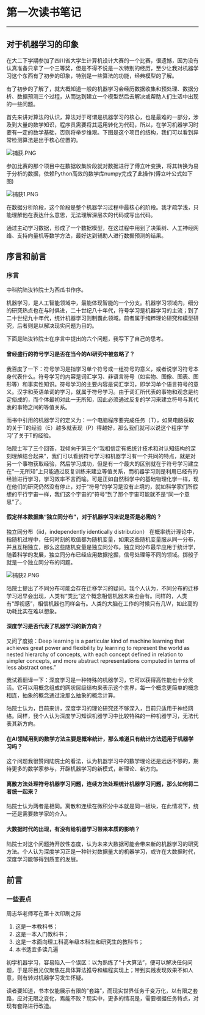 # 第一次读书笔记 #
---
## 对于机器学习的印象 ##
在大二下学期参加了四川省大学生计算机设计大赛的一个比赛，很遗憾，因为没有认真准备只拿了一个三等奖，但是不得不说是一次特别的经历，至少让我对机器学习这个东西有了初步的印象，特别是一些算法的功能，经典模型的了解。

有了初步的了解了，就大概知道一般的机器学习会经历数据收集和预处理、数据分析、数据预测三个过程，从而达到建立一个模型然后去解决或帮助人们生活中出现的一些问题。

首先来讲对算法的认识，算法对于可谓是机器学习的核心，也是最难的一部分，涉及到大量的数学知识，程序员需要将其运用转化为代码，所以，在学习机器学习时要有一定的数学基础，否则将举步维艰。下图是这个项目的结构，我们可以看到异常检测算法是出于核心位置的。

![捕获.PNG](https://github.com/Desir10101000Dj/--/blob/master/image/%E6%8D%95%E8%8E%B7.PNG?raw=true)

参加比赛的那个项目中在数据收集阶段就对数据进行了傅立叶变换，将其转换为易于分析的数据，依赖Python高效的数学库numpy完成了此操作(傅立叶公式如下图)

![捕获1.PNG](https://github.com/Desir10101000Dj/--/blob/master/image/%E6%8D%95%E8%8E%B71.PNG?raw=true)

在数据分析阶段，这个阶段是整个机器学习过程中最核心的阶段。我才疏学浅，只能理解他在表达什么意思，无法理解深层次的代码或写出代码。

通过主动学习数据，形成了一个数据模型，在这过程中用到了决策树、人工神经网络、支持向量机等数学方法，最好达到辅助人进行数据预测的结果。

## 序言和前言 ##
### 序言 ###
中科院陆汝钤院士为西瓜书作序。

机器学习，是人工智能领域中，最能体现智能的一个分支。机器学习领域内，细分的研究热点也在与时俱进，二十世纪八十年代，符号学习是机器学习的主流；到了二十世纪九十年代，统计机器学习则制霸此领域。前者属于纯粹理论研究和模型研究，后者则是以解决现实问题为目的。

下面是陆汝钤院士在序言中提出的六个问题，我写下了自己的思考。
#### 曾经盛行的符号学习是否在当今的AI研究中被忽略了？ ####
我百度了一下：符号学习是指学习单个符号或一组符号的意义，或者说学习符号本身代表什么。符号学习的内容是词汇学习、非语言符号（如实物、图像、图表、图形等）和事实性知识。符号学习的主要内容是词汇学习，即学习单个语言符号的意义。汉字和英语单词的学习，就属于符号学习。由于词汇所代表的事物和观念是约定俗成的，而个体最初对此一无所知，因此必须通过反复的学习来建立符号与其代表的事物之间的等值关系。

而书中引用的机器学习的定义为：一个电脑程序要完成任务（T），如果电脑获取的关于T的经验（E）越多就表现（P）得越好，那么我们就可以说这个程序‘学习’了关于T的经验。

陆院士写了三个回答，我倾向于第三个“我相信定有把统计技术和对认知结构的深刻理解结合起来”，我们可以看到符号学习和机器学习有一个共同的特点，就是对另一个事物获取经验，然后学习成功，但是有一个最大的区别就在于符号学习建立在“一无所知”上只能通过反复训练来建立等值关系，而机器学习则是利用已经有的经验进行学习，学习效率不言而喻。可是正如自然科学中的基础物理化学一样，现在他们的研究仍然没有停止，对于“符号”的学习是没有止境的，就如科学家们所假想的平行宇宙一样，我们这个宇宙的“符号”到了那个宇宙可能就不是“同一个意思”了。

#### 假定样本数据集“独立同分布”，对于机器学习来说是否是必需的？ ####
独立同分布（iid，independently identically distribution） 在概率统计理论中，指随机过程中，任何时刻的取值都为随机变量，如果这些随机变量服从同一分布，并且互相独立，那么这些随机变量是独立同分布。独立同分布最早应用于统计学，随着科学的发展，独立同分布已经应用数据挖掘，信号处理等不同的领域。掷骰子就是一个独立同分布的问题。

![捕获2.PNG](https://github.com/Desir10101000Dj/--/blob/master/image/%E6%8D%95%E8%8E%B72.PNG?raw=true)

陆院士提出了不同分布可能会存在迁移学习的疑问。我个人认为，不同分布的迁移学习迟早会出现，人类有“类比”这个概念相信机器未来也会有。同样的，人类有“即视感”，相信机器也同样会有。人类的大脑在工作的时候只有几W，如此高的功耗比实在难以想象。

#### 深度学习是否代表了机器学习的新方向？ ####
又问了度娘：Deep learning is a particular kind of machine learning that achieves great power and flexibility by learning to represent the world as nested hierarchy of concepts, with each concept defined in relation to simpler concepts, and more abstract representations computed in terms of less abstract ones.”

我试着翻译一下：深度学习是一种特殊的机器学习，它可以获得高性能也十分灵活。它可以用概念组成的网状层级结构来表示这个世界，每一个概念更简单的概念相连，抽象的概念通过没那么抽象的概念计算。

陆院士认为，目前来讲，深度学习的理论研究还不够深入，目前只适用于神经网络。同样，我个人认为深度学习知识机器学习中比较特殊的一种机器学习，无法代表其新方向。

#### 在AI领域用到的数学方法主要是概率统计，那么难道只有统计方法适用于机器学习吗？ ####
这个问题我很赞同陆院士的看法，认为机器学习中的数学理论还是远远不够的，期待更多的数学家参与，开辟机器学习的新模式，新理论、新方向。


#### 离散方法处理符号机器学习问题，连续方法处理统计机器学习问题，那么如何将二者统一起来？ ####
陆院士认为两者是相同。离散和连续在微积分中本就是同一板块，在此情况下，统一还是需要数学家的介入。


#### 大数据时代的出现，有没有给机器学习带来本质的影响？ ####
陆院士对这个问题持开放性态度，认为未来大数据可能会带来新的机器学习的研究方法。个人认为深度学习正是一种针对数据量大的机器学习，或许在大数据时代，深度学习能够得到质变的发展。

## 前言 ##
### 一些要点 ###
周志华老师写在第十次印刷之际 
1. 这是一本教科书； 
2. 这是一本入门教科书； 
3. 这是一本面向理工科高年级本科生和研究生的教科书； 
4. 本书适宜多读几遍

初学机器学习，容易陷入一个误区：以为熟练了“十大算法”，便可以解决任何问题，于是将目光仅聚焦在具体算法推导和编程实现上；带到实践发现效果不如人意，则有转对机器学习发生怀疑。

读者要知道，书本仅能展示有限的“套路”，而现实世界任务千变万化，以有限之套路，应对无限之变化，焉能不败？现实中，更多的情况是，需要根据任务特点，对现有套路进行改造。

